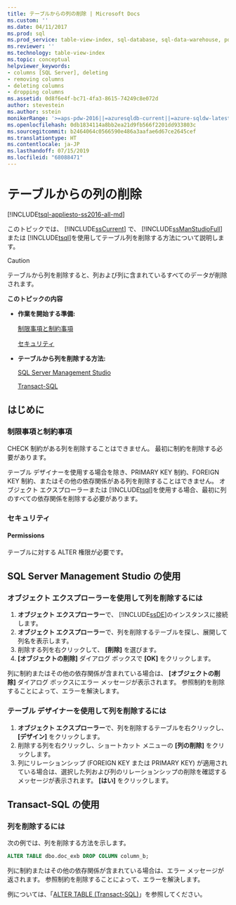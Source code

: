 ```yaml
---
title: テーブルからの列の削除 | Microsoft Docs
ms.custom: ''
ms.date: 04/11/2017
ms.prod: sql
ms.prod_service: table-view-index, sql-database, sql-data-warehouse, pdw
ms.reviewer: ''
ms.technology: table-view-index
ms.topic: conceptual
helpviewer_keywords:
- columns [SQL Server], deleting
- removing columns
- deleting columns
- dropping columns
ms.assetid: 0d8f6e4f-bc71-4fa3-8615-74249c8e072d
author: stevestein
ms.author: sstein
monikerRange: '>=aps-pdw-2016||=azuresqldb-current||=azure-sqldw-latest||>=sql-server-2016||=sqlallproducts-allversions||>=sql-server-linux-2017||=azuresqldb-mi-current'
ms.openlocfilehash: 0db1834114a8bb2ea21d9fb566f2201dd933803c
ms.sourcegitcommit: b2464064c0566590e486a3aafae6d67ce2645cef
ms.translationtype: HT
ms.contentlocale: ja-JP
ms.lasthandoff: 07/15/2019
ms.locfileid: "68088471"
---
```

# <a name="delete-columns-from-a-table"></a>テーブルからの列の削除

[!INCLUDE[tsql-appliesto-ss2016-all-md](../../includes/tsql-appliesto-ss2016-all-md.md)]

このトピックでは、 [!INCLUDE[ssCurrent](../../includes/sscurrent-md.md)] で、 [!INCLUDE[ssManStudioFull](../../includes/ssmanstudiofull-md.md)] または [!INCLUDE[tsql](../../includes/tsql-md.md)]を使用してテーブル列を削除する方法について説明します。

> [!CAUTION]
> テーブルから列を削除すると、列および列に含まれているすべてのデータが削除されます。

 **このトピックの内容**

- **作業を開始する準備:**

   [制限事項と制約事項](#Restrictions)

   [セキュリティ](#Security)

- **テーブルから列を削除する方法:**

   [SQL Server Management Studio](#SSMSProcedure)

   [Transact-SQL](#TsqlProcedure)

## <a name="BeforeYouBegin"></a> はじめに

### <a name="Restrictions"></a> 制限事項と制約事項

CHECK 制約がある列を削除することはできません。 最初に制約を削除する必要があります。

テーブル デザイナーを使用する場合を除き、PRIMARY KEY 制約、FOREIGN KEY 制約、またはその他の依存関係がある列を削除することはできません。 オブジェクト エクスプローラーまたは [!INCLUDE[tsql](../../includes/tsql-md.md)]を使用する場合、最初に列のすべての依存関係を削除する必要があります。

### <a name="Security"></a> セキュリティ

#### <a name="Permissions"></a> Permissions

テーブルに対する ALTER 権限が必要です。

## <a name="SSMSProcedure"></a> SQL Server Management Studio の使用

### <a name="to-delete-columns-by-using-object-explorer"></a>オブジェクト エクスプローラーを使用して列を削除するには

1. **オブジェクト エクスプローラー**で、 [!INCLUDE[ssDE](../../includes/ssde-md.md)]のインスタンスに接続します。
2. **オブジェクト エクスプローラー**で、列を削除するテーブルを探し、展開して列名を表示します。
3. 削除する列を右クリックして、 **[削除]** を選びます。
4. **[オブジェクトの削除]** ダイアログ ボックスで **[OK]** をクリックします。

列に制約またはその他の依存関係が含まれている場合は、 **[オブジェクトの削除]** ダイアログ ボックスにエラー メッセージが表示されます。 参照制約を削除することによって、エラーを解決します。

### <a name="to-delete-columns-by-using-table-designer"></a>テーブル デザイナーを使用して列を削除するには

1. **オブジェクト エクスプローラー**で、列を削除するテーブルを右クリックし、 **[デザイン]** をクリックします。
2. 削除する列を右クリックし、ショートカット メニューの **[列の削除]** をクリックします。
3. 列にリレーションシップ (FOREIGN KEY または PRIMARY KEY) が適用されている場合は、選択した列および列のリレーションシップの削除を確認するメッセージが表示されます。 **[はい]** をクリックします。

## <a name="TsqlProcedure"></a> Transact-SQL の使用

### <a name="to-delete-columns"></a>列を削除するには

次の例では、列を削除する方法を示します。

```sql
ALTER TABLE dbo.doc_exb DROP COLUMN column_b;
```

列に制約またはその他の依存関係が含まれている場合は、エラー メッセージが返されます。 参照制約を削除することによって、エラーを解決します。

例については、「[ALTER TABLE &#40;Transact-SQL&#41;](../../t-sql/statements/alter-table-transact-sql.md)」を参照してください。

## <a name="FollowUp"></a>
